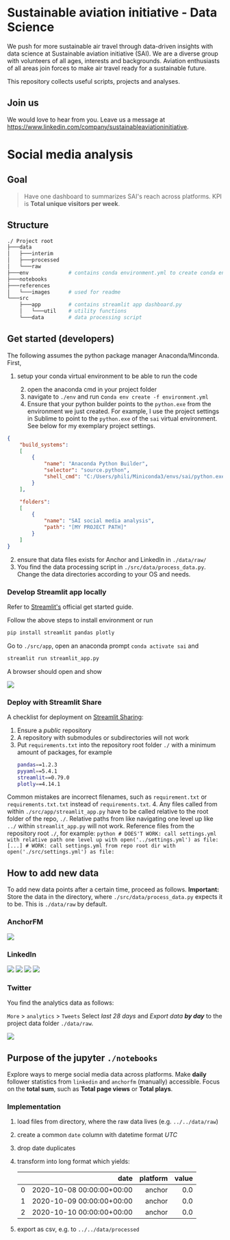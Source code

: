 # Sustainable aviation initiative - Data Science

We push for more sustainable air travel through data-driven insights with data science at Sustainable aviation initiative (SAI). We are a diverse group with volunteers of all ages, interests and backgrounds. Aviation enthusiasts of all areas join forces to make air travel ready for a sustainable future. 

This repository collects useful scripts, projects and analyses.  

## Join us
We would love to hear from you. Leave us a message at https://www.linkedin.com/company/sustainableaviationinitiative. 


# Social media analysis

## **Goal**
>
> Have one dashboard to summarizes SAI's reach across platforms. 
> KPI is **Total unique visitors per week**.

## Structure

```bash
./ Project root
├───data
│   ├───interim
│   ├───processed
│   └───raw
├───env             # contains conda environment.yml to create conda env
├───notebooks       
├───references
│   └───images      # used for readme
└───src
    ├───app         # contains streamlit app dashboard.py
    │   └───util    # utility functions
    └───data        # data processing script
```

## Get started (developers)

The following assumes the python package manager Anaconda/Minconda. First, 

1. setup your conda virtual environment to be able to run the code

    2. open the anaconda cmd in your project folder
    3. navigate to `./env` and run c`onda env create -f environment.yml`
    4. Ensure that your python builder points to the `python.exe` from the environment we just created. For example, I use the project settings in Sublime to point to the `python.exe` of the `sai` virtual environment. See below for my exemplary project settings. 
```json
{
    "build_systems":
    [
        {
            "name": "Anaconda Python Builder",
            "selector": "source.python",
            "shell_cmd": "C:/Users/phili/Miniconda3/envs/sai/python.exe -u \"$file\""
        }
    ],

    "folders":
    [
        {
            "name": "SAI social media analysis",
            "path": "[MY PROJECT PATH]"
        }
    ]
}
```
2.  ensure that data files exists for Anchor and LinkedIn in `./data/raw/`
3.  You find the data processing script in `./src/data/process_data.py`. Change the data directories according to your OS and needs. 



### Develop Streamlit app locally
Refer to [Streamlit's](https://docs.streamlit.io/en/stable/getting_started.html) official get started guide. 

Follow the above steps to install environment or run

```bash
pip install streamlit pandas plotly
```

Go to `./src/app`, open an anaconda prompt `conda activate sai` and 

```bash
streamlit run streamlit_app.py
```

A browser should open and show 

![](./references/images/streamlit_1.png)

### Deploy with Streamlit Share

A checklist for deployment on [Streamlit Sharing](https://streamlit.io/sharing): 

1. Ensure a _public_ repository  
2. A repository with submodules or subdirectories will not work
3. Put `requirements.txt` into the repository root folder `./` with a minimum amount of packages, for example 
    ```bash
    pandas==1.2.3
    pyyaml==5.4.1
    streamlit==0.79.0
    plotly==4.14.1
    ```
Common mistakes are incorrect filenames, such as `requirement.txt` or `requirements.txt.txt` instead of `requirements.txt`. 
4. Any files called from within `./src/app/streamlit_app.py` have to be called relative to the root folder of the repo, `./`. Relative paths from like navigating one level up like `../` within `streamlit_app.py` will not work.  Reference files from the repository root `./`, for example: 
    ```python
    # DOES'T WORK: call settings.yml with relative path one level up
    with open('../settings.yml') as file: 
        [...]
    # WORK: call settings.yml from repo root dir
    with open('./src/settings.yml') as file: 
    ```


## How to add new data

To add new data points after a certain time, proceed as follows. __Important:__ Store the data in the directory, where  `./src/data/process_data.py` expects it to be. This is `./data/raw` by default. 

### AnchorFM

![](./references/images/anchor_get_data_4.png)

### LinkedIn 

![](./references/images/linkedin_get_data_1.png)
![](./references/images/linkedin_get_data_2.png)
![](./references/images/linkedin_get_data_3.png)
![](./references/images/linkedin_get_data_4.png)

### Twitter 

You find the analytics data as follows: 

`More` > `analytics` > `Tweets`
Select _last 28 days_ and _Export data __by day___ to the project data folder `./data/raw`.

![](./references/images/twitter_get_data_1.png)

## Purpose of the jupyter `./notebooks`

Explore ways to merge social media data across platforms. Make **daily** follower statistics from `linkedin` and `anchorfm` (manually) accessible. Focus on the **total sum**, such as **Total page views** or **Total plays**.

### Implementation

1. load files from directory, where the raw data lives (e.g. `../../data/raw`)
3. create a common `date` column with datetime format *UTC*
4. drop date duplicates
4. transform into long format which yields:

    |   |                      date | platform |  value |
    |--:|--------------------------:|---------:|------:|
    | 0 | 2020-10-08 00:00:00+00:00 |   anchor |  0.0 |
    | 1 | 2020-10-09 00:00:00+00:00 |   anchor |  0.0 |
    | 2 | 2020-10-10 00:00:00+00:00 |   anchor |   0.0 |

4. export as csv, e.g. to `../../data/processed`
